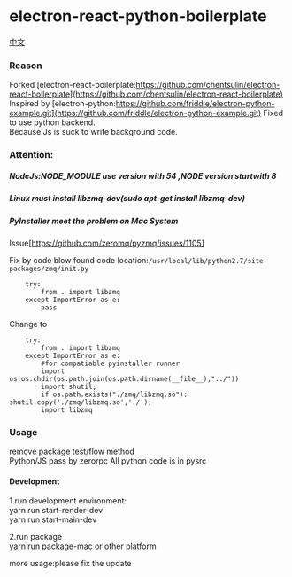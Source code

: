 # electron-react-python-boilerplate

[中文](https://github.com/friddle/electron-react-mobx-python-boilerplate/blob/master/ReadME-CN.md)


### Reason   
Forked [electron-react-boilerplate:https://github.com/chentsulin/electron-react-boilerplate](https://github.com/chentsulin/electron-react-boilerplate)   
Inspired by [electron-python:https://github.com/friddle/electron-python-example.git](https://github.com/friddle/electron-python-example.git)
Fixed to use python backend.    
Because Js is suck to write background code.     


### Attention:  
##### NodeJs:NODE_MODULE use version with 54 ,NODE version startwith 8   
##### Linux must install libzmq-dev(sudo apt-get install libzmq-dev)    


##### PyInstaller meet the problem on Mac System   
Issue[https://github.com/zeromq/pyzmq/issues/1105]   

Fix by code blow
found code location:`/usr/local/lib/python2.7/site-packages/zmq/init.py`

```$python
    try:
        from . import libzmq
    except ImportError as e:
        pass
```
Change to
```
    try:
        from . import libzmq
    except ImportError as e:
        #for compatiable pyinstaller runner
        import os;os.chdir(os.path.join(os.path.dirname(__file__),"../"))
        import shutil;
        if os.path.exists("./zmq/libzmq.so"): shutil.copy('./zmq/libzmq.so','./');
        import libzmq
```


### Usage  
remove package test/flow method   
Python/JS pass by zerorpc
All python code is in pysrc



#### Development
1.run development environment:   
yarn run start-render-dev   
yarn run start-main-dev    

2.run package   
yarn run package-mac or other platform    



more usage:please fix the update








